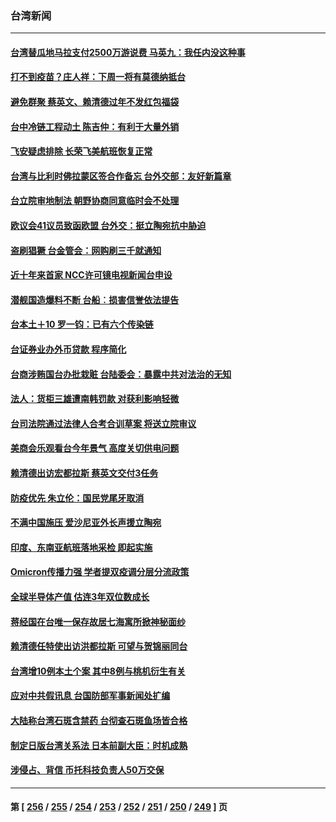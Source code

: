 ### 台湾新闻
---
#### [台湾替瓜地马拉支付2500万游说费 马英九：我任内没这种事](../../pages/ncid1349361/n13515667.md) 
#### [打不到疫苗？庄人祥：下周一将有莫德纳抵台](../../pages/ncid1349361/n13515743.md) 
#### [避免群聚 蔡英文、赖清德过年不发红包福袋](../../pages/ncid1349361/n13515746.md) 
#### [台中冷链工程动土 陈吉仲：有利于大量外销](../../pages/ncid1349361/n13515755.md) 
#### [飞安疑虑排除 长荣飞美航班恢复正常](../../pages/ncid1349361/n13515758.md) 
#### [台湾与比利时佛拉蒙区签合作备忘 台外交部：友好新篇章](../../pages/ncid1349361/n13515642.md) 
#### [台立院审地制法 朝野协商同意临时会不处理](../../pages/ncid1349361/n13515650.md) 
#### [欧议会41议员致函欧盟 台外交：挺立陶宛抗中胁迫](../../pages/ncid1349361/n13515760.md) 
#### [盗刷猖獗 台金管会：网购刷三千就通知](../../pages/ncid1349361/n13515748.md) 
#### [近十年来首家 NCC许可镜电视新闻台申设](../../pages/ncid1349361/n13515739.md) 
#### [潜舰国造爆料不断 台船︰损害信誉依法提告](../../pages/ncid1349361/n13515633.md) 
#### [台本土＋10 罗一钧：已有六个传染链](../../pages/ncid1349361/n13515653.md) 
#### [台证券业办外币贷款 程序简化](../../pages/ncid1349361/n13515677.md) 
#### [台商涉贿国台办批栽赃 台陆委会：暴露中共对法治的无知](../../pages/ncid1349361/n13515583.md) 
#### [法人：货柜三雄遭南韩罚款 对获利影响轻微](../../pages/ncid1349361/n13515580.md) 
#### [台司法院通过法律人合考合训草案 将送立院审议](../../pages/ncid1349361/n13515593.md) 
#### [美商会乐观看台今年景气 高度关切供电问题](../../pages/ncid1349361/n13515595.md) 
#### [赖清德出访宏都拉斯 蔡英文交付3任务](../../pages/ncid1349361/n13515550.md) 
#### [防疫优先 朱立伦：国民党尾牙取消](../../pages/ncid1349361/n13515548.md) 
#### [不满中国施压 爱沙尼亚外长声援立陶宛](../../pages/ncid1349361/n13515659.md) 
#### [印度、东南亚航班落地采检 即起实施](../../pages/ncid1349361/n13515663.md) 
#### [Omicron传播力强 学者提双疫调分层分流政策](../../pages/ncid1349361/n13515665.md) 
#### [全球半导体产值 估连3年双位数成长](../../pages/ncid1349361/n13515670.md) 
#### [蒋经国在台唯一保存故居七海寓所掀神秘面纱](../../pages/ncid1349361/n13515289.md) 
#### [赖清德任特使出访洪都拉斯 可望与贺锦丽同台](../../pages/ncid1349361/n13514726.md) 
#### [台湾增10例本土个案 其中8例与桃机衍生有关](../../pages/ncid1349361/n13515016.md) 
#### [应对中共假讯息 台国防部军事新闻处扩编](../../pages/ncid1349361/n13513579.md) 
#### [大陆称台湾石斑含禁药 台彻查石斑鱼场皆合格](../../pages/ncid1349361/n13513232.md) 
#### [制定日版台湾关系法 日本前副大臣：时机成熟](../../pages/ncid1349361/n13513079.md) 
#### [涉侵占、背信 币托科技负责人50万交保](../../pages/ncid1349361/n13513395.md) 

---
#### 第 [ [256](./256.md) / [255](./255.md) / [254](./254.md) / [253](./253.md) / [252](./252.md) / [251](./251.md) / [250](./250.md) / [249](./249.md) ] 页
